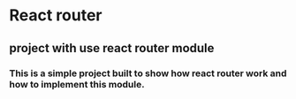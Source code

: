 # React router


## project with use react router module

### This is a simple project built to show how react router work and how to implement this module.
